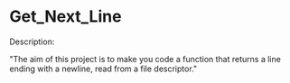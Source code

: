 # Get_Next_Line

Description:

"The aim of this project is to make you code a function that returns a line ending with a newline, read from a file descriptor."